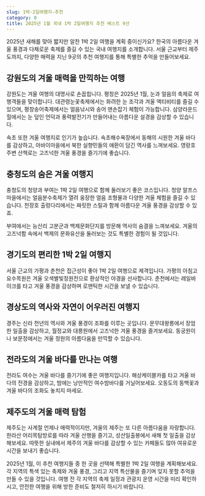 ```yaml
---
slug: 1박-2일여행지-추천
category: 0
title: 2025년 1월 국내 1박 2일여행지 추천 베스트 9선
---
```


2025년 새해를 맞아 짧지만 알찬 1박 2일 여행을 계획 중이신가요? 한국의 아름다운 겨울 풍경과 다채로운 축제를 즐길 수 있는 국내 여행지를 소개합니다. 서울 근교부터 제주도까지, 다양한 매력을 지닌 9곳의 추천 여행지를 통해 특별한 추억을 만들어보세요.

## 강원도의 겨울 매력을 만끽하는 여행

강원도는 겨울 여행의 대명사로 손꼽힙니다. 평창은 2025년 1월, 눈과 얼음의 축제로 여행객들을 맞이합니다. 대관령눈꽃축제에서는 화려한 눈 조각과 겨울 액티비티를 즐길 수 있으며, 평창송어축제에서는 얼음낚시와 송어 맨손잡기 체험이 가능합니다. 삼양라운드힐에서는 눈 덮인 언덕과 풍력발전기가 만들어내는 아름다운 설경을 감상할 수 있습니다.

속초 또한 겨울 여행지로 인기가 높습니다. 속초해수욕장에서 동해의 시원한 겨울 바다를 감상하고, 아바이마을에서 북한 실향민들의 애환이 담긴 역사를 느껴보세요. 영랑호 주변 산책로는 고즈넉한 겨울 풍경을 즐기기에 좋습니다.

## 충청도의 숨은 겨울 여행지

충청도의 청양과 부여는 1박 2일 여행으로 함께 둘러보기 좋은 코스입니다. 청양 알프스마을에서는 얼음분수축제가 열려 웅장한 얼음 조형물과 다양한 겨울 체험을 즐길 수 있습니다. 천장호 출렁다리에서는 짜릿한 스릴과 함께 아름다운 겨울 풍경을 감상할 수 있죠.

부여에서는 능산리 고분군과 백제문화단지를 방문해 역사의 숨결을 느껴보세요. 겨울의 고즈넉함 속에서 백제의 문화유산을 둘러보는 것도 특별한 경험이 될 것입니다.

## 경기도의 편리한 1박 2일 여행지

서울 근교의 가평과 춘천은 접근성이 좋아 1박 2일 여행으로 제격입니다. 가평의 아침고요수목원은 겨울 오색별빛정원전으로 환상적인 야경을 선사합니다. 춘천에서는 레일바이크를 타고 겨울 풍경을 감상하며 로맨틱한 시간을 보낼 수 있습니다.

## 경상도의 역사와 자연이 어우러진 여행지

경주는 신라 천년의 역사와 겨울 풍경이 조화를 이루는 곳입니다. 문무대왕릉에서 장엄한 일출을 감상하고, 월정교와 대릉원에서 고즈넉한 겨울 풍경을 즐겨보세요. 동궁원이나 보문정에서는 겨울 정원의 아름다움을 만끽할 수 있습니다.

## 전라도의 겨울 바다를 만나는 여행

전라도 여수는 겨울 바다를 즐기기에 좋은 여행지입니다. 해상케이블카를 타고 겨울 바다의 전경을 감상하고, 밤에는 낭만적인 여수밤바다를 거닐어보세요. 오동도의 동백꽃과 겨울 바다의 조화도 놓치지 마세요.

## 제주도의 겨울 매력 탐험

제주도는 사계절 언제나 매력적이지만, 겨울의 제주는 또 다른 아름다움을 자랑합니다. 한라산 어리목탐방로를 따라 겨울 산행을 즐기고, 성산일출봉에서 새해 첫 일출을 감상해보세요. 따뜻한 실내에서 제주의 겨울 바다를 감상할 수 있는 카페들도 많아 여유로운 시간을 보내기 좋습니다.

2025년 1월, 이 추천 여행지들 중 한 곳을 선택해 특별한 1박 2일 여행을 계획해보세요. 각 지역의 특색 있는 축제와 겨울 풍경, 그리고 지역 특산물을 즐기며 잊지 못할 추억을 만들 수 있을 것입니다. 여행 전 각 지역의 축제 일정과 관광지 운영 시간을 미리 확인하시고, 안전한 여행을 위해 방한 준비도 철저히 하시기 바랍니다.